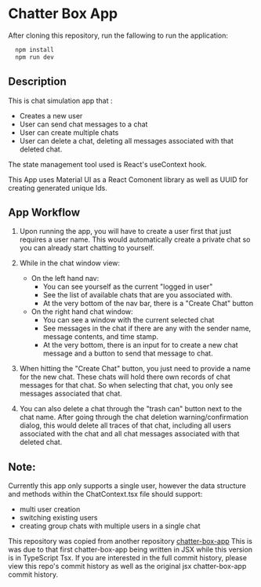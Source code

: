 # Chatter Box App

After cloning this repository, run the fallowing to run the application:

```js
  npm install
  npm run dev
```

## Description
This is chat simulation app that :
  - Creates a new user
  - User can send chat messages to a chat
  - User can create multiple chats
  - User can delete a chat, deleting all messages associated with that deleted chat.

  The state management tool used is React's useContext hook.

  This App uses Material UI as a React Comonent library as well as UUID for creating generated unique Ids.

## App Workflow
1) Upon running the app, you will have to create a user first that just requires a user name. This would automatically create a private chat so you can already start chatting to yourself.

2) While in the chat window view:
    - On the left hand nav:
        - You can see yourself as the current "logged in user"
        - See the list of available chats that are you associated with.
        - At the very bottom of the nav bar, there is a "Create Chat" button
    - On the right hand chat window:
        - You can see a window with the current selected chat
        - See messages in the chat if there are any with the sender name, message contents, and time stamp.
        - At the very bottom, there is an input for to create a new chat message and a button to send that message to chat.

  3) When hitting the "Create Chat" button, you just need to provide a name for the new chat. These chats will hold there own records of chat messages for that chat. So when selecting that chat, you only see messages associated that chat.

  4) You can also delete a chat through the "trash can" button next to the chat name. After going through the chat deletion warning/confirmation dialog, this would delete all traces of that chat, including all users associated with the chat and all chat messages associated with that deleted chat.

## Note: 
Currently this app only supports a single user, however the data structure and methods within the ChatContext.tsx file should support:
  - multi user creation
  - switching existing users
  - creating group chats with multiple users in a single chat

This repository was copied from another repository [chatter-box-app](https://github.com/MaxHirata/chatter-box-app)
This is was due to that first chatter-box-app being written in JSX while this version is in TypeScript Tsx. If you are interested in the full commit history, please view this repo's commit history as well as the original jsx chatter-box-app commit history.
